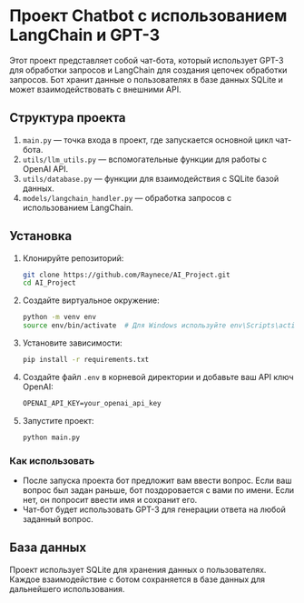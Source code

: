 # Проект Chatbot с использованием LangChain и GPT-3

Этот проект представляет собой чат-бота, который использует GPT-3 для обработки запросов и LangChain для создания цепочек обработки запросов. Бот хранит данные о пользователях в базе данных SQLite и может взаимодействовать с внешними API.

## Структура проекта

1. `main.py` — точка входа в проект, где запускается основной цикл чат-бота.
2. `utils/llm_utils.py` — вспомогательные функции для работы с OpenAI API.
3. `utils/database.py` — функции для взаимодействия с SQLite базой данных.
4. `models/langchain_handler.py` — обработка запросов с использованием LangChain.

## Установка

1. Клонируйте репозиторий:

    ```bash
    git clone https://github.com/Raynece/AI_Project.git
    cd AI_Project
    ```

2. Создайте виртуальное окружение:

    ```bash
    python -m venv env
    source env/bin/activate  # Для Windows используйте env\Scripts\activate
    ```

3. Установите зависимости:

    ```bash
    pip install -r requirements.txt
    ```

4. Создайте файл `.env` в корневой директории и добавьте ваш API ключ OpenAI:

    ```txt
    OPENAI_API_KEY=your_openai_api_key
    ```

5. Запустите проект:

    ```bash
    python main.py
    ```

### Как использовать

- После запуска проекта бот предложит вам ввести вопрос. Если ваш вопрос был задан раньше, бот поздоровается с вами по имени. Если нет, он попросит ввести имя и сохранит его.
- Чат-бот будет использовать GPT-3 для генерации ответа на любой заданный вопрос.

## База данных

Проект использует SQLite для хранения данных о пользователях. Каждое взаимодействие с ботом сохраняется в базе данных для дальнейшего использования.

